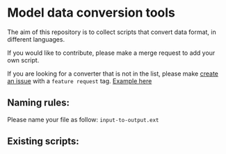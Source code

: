 
# Model data conversion tools

The aim of this repository is to collect scripts that convert data format, in different languages. 

If you would like to contribute, please make a merge request to add your own script. 

If you are looking for a converter that is not in the list, please make [create an issue](https://github.com/RSA-benchmarks/conversion-tools/issues) with a `feature request` tag. [Example here](https://github.com/RSA-benchmarks/conversion-tools/issues/1) 

## Naming rules:

Please name your file as follow: `input-to-output.ext`


## Existing scripts:

  
